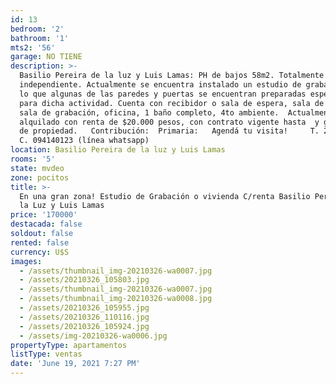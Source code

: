 ```yaml
---
id: 13
bedroom: '2'
bathroom: '1'
mts2: '56'
garage: NO TIENE
description: >-
  Basilio Pereira de la luz y Luis Lamas: PH de bajos 58m2. Totalmente
  independiente. Actualmente se encuentra instalado un estudio de grabación, por
  lo que algunas de las paredes y puertas se encuentran preparadas especialmente
  para dicha actividad. Cuenta con recibidor o sala de espera, sala de control,
  sala de grabación, oficina, 1 baño completo, 4to ambiente.  Actualmente
  alquilado con renta de $20.000 pesos, con contrato vigente hasta  y garantía
  de propiedad.   Contribución:  Primaria:   Agendá tu visita!     T. 2400 7347
  C. 094140123 (línea whatsapp)
location: Basilio Pereira de la luz y Luis Lamas
rooms: '5'
state: mvdeo
zone: pocitos
title: >-
  En una gran zona! Estudio de Grabación o vivienda C/renta Basilio Pereira de
  la Luz y Luis Lamas
price: '170000'
destacada: false
soldout: false
rented: false
currency: U$S
images:
  - /assets/thumbnail_img-20210326-wa0007.jpg
  - /assets/20210326_105803.jpg
  - /assets/thumbnail_img-20210326-wa0007.jpg
  - /assets/thumbnail_img-20210326-wa0008.jpg
  - /assets/20210326_105955.jpg
  - /assets/20210326_110116.jpg
  - /assets/20210326_105924.jpg
  - /assets/img-20210326-wa0006.jpg
propertyType: apartamentos
listType: ventas
date: 'June 19, 2021 7:27 PM'
---
```


